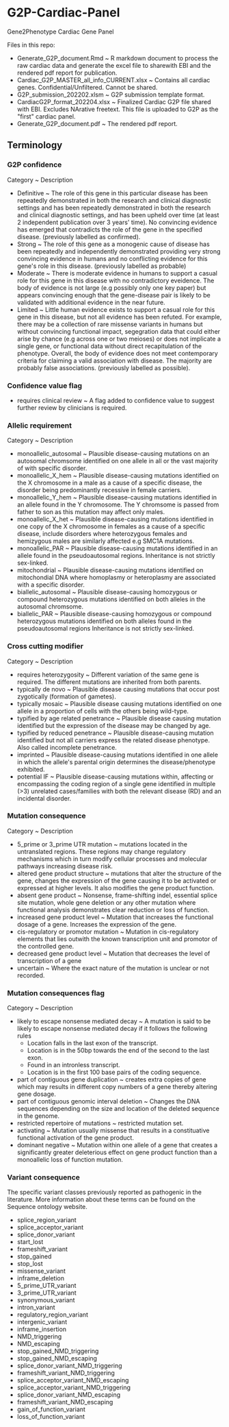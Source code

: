 # G2P-Cardiac-Panel
Gene2Phenotype Cardiac Gene Panel

Files in this repo:
 - Generate_G2P_document.Rmd ~ R markdown document to process the raw cardiac data and generate the excel file to sharewith EBI and the rendered pdf report for publication.
 - Cardiac_G2P_MASTER_all_info_CURRENT.xlsx ~ Contains all cardiac genes. Confidential/Unfiltered. Cannot be shared.
 - G2P_submission_202202.xlsm ~ G2P submission template format.
 - CardiacG2P_format_202204.xlsx ~ Finalized Cardiac G2P file shared with EBI. Excludes NArative freetext. This file is uploaded to G2P as the "first" cardiac panel.
 - Generate_G2P_document.pdf ~ The rendered pdf report.


## Terminology

### G2P confidence
Category ~ Description
 - Definitive ~ The role of this gene in this particular disease has been repeatedly demonstrated in both the research and clinical diagnostic settings and has been repeatedly demonstrated in both the research and clinical diagnostic settings, and has been upheld over time (at least 2 independent publication over 3 years' time). No convincing evidence has emerged that contradicts the role of the gene in the specified disease. (previously labelled as confirmed).
 - Strong ~ The role of this gene as a monogenic cause of disease has been repeatedly and independently demonstrated providing very strong convincing evidence in humans and no conflicting evidence for this gene's role in this disease. (previously labelled as probable)
 - Moderate ~ There is moderate evidence in humans to support a casual role for this gene in this disease with no contradictory eveidence. The body of evidence is not large (e.g possibly only one key paper) but appears convincing enough that the gene-disease pair is likely to be validated with additional evidence in the near future.
 - Limited ~ Little human evidence exists to support a casual role for this gene in this disease, but not all evidence has been refuted. For example, there may be a collection of rare missense variants in humans but without convincing functional impact, segegration data that could either arise by chance (e.g across one or two meioses) or does not implicate a single gene, or functional data without direct recapitulation of the phenotype. Overall, the body of evidence does not meet contemporary criteria for claiming a valid association with disease. The majority are probably false associations. (previously labelled as possible).

### Confidence value flag
 - requires clinical review	~ A flag added to confidence value to suggest further review by clinicians is required.

### Allelic requirement
Category ~ Description
 - monoallelic_autosomal ~ Plausible disease-causing mutations on an autosomal chromsome identified on one allele in all or the vast majority of with specific disorder.
 - monoallelic_X_hem ~ Plausible disease-causing mutations identified on the X chromosome in a male as a cause of a specific disease, the disorder being predominantly recessive in female carriers.
 - monoallelic_Y_hem ~ Plausible disease-causing mutations identified in an allele found in the Y chromosome. The Y chromsome is passed from father to son as this mutation may affect only males.
 - monoallelic_X_het ~ Plausible disease-causing mutations identified in one copy of the X chromosome in females as a cause of a specific disease, include disorders where heterozygous females and hemizygous males are similarly affected e.g SMC1A mutations.
 - monoallelic_PAR ~ Plausible disease-causing mutations identified in an allele found in the pseudoautosomal regions. Inheritance is not strictly sex-linked.
 - mitochondrial ~ Plausible disease-causing mutations identified on mitochondial DNA where homoplasmy or heteroplasmy are associated with a specific disorder.
 - biallelic_autosomal ~ Plausible disease-causing homozygous or compound heterozygous mutations identified on both alleles in the autosomal chromsome.
 - biallelic_PAR ~ Plausible disease-causing homozygous or compound heterozygous mutations identified on both alleles found in the pseudoautosomal regions Inheritance is not strictly sex-linked.

### Cross cutting modifier
Category ~ Description
 - requires heterozygosity ~ Different variation of the same gene is required. The different mutations are inherited from both parents.
 - typically de novo ~ Plausible disease causing mutations that occur post zygotically (formation of gametes).
 - typically mosaic ~ Plausible disease causing mutations identified on one allele in a proportion of cells with the others being wild-type.
 - typified by age related penetrance ~ Plausible disease causing mutation identified but the expression of the disease may be changed by age.
 - typified by reduced penetrance ~ Plausible disease-causing mutation identified but not all carriers express the related disease phenotype. Also called incomplete penetrance.
 - imprinted ~ Plausible disease-causing mutations identified in one allele in which the allele's parental origin determines the disease/phenotype exhibited.
 - potential IF ~ Plausible disease-causing mutations within, affecting or encompassing the coding region of a single gene identified in multiple (>3) unrelated cases/families with both the relevant disease (RD) and an incidental disorder.

### Mutation consequence
Category ~ Description
 - 5_prime or 3_prime UTR mutation ~ mutations located in the untranslated regions. These regions may change regulatory mechanisms which in turn modify cellular processes and molecular pathways increasing disease risk.
 - altered gene product structure ~ mutations that alter the structure of the gene, changes the expression of the gene causing it to be activated or expressed at higher levels. It also modifies the gene product function.
 - absent gene product ~ Nonsense, frame-shifting indel, essential splice site mutation, whole gene deletion or any other mutation where functional analysis demonstrates clear reduction or loss of function.
 - increased gene product level ~ Mutation that increases the functional dosage of a gene. Increases the expression of the gene.
 - cis-regulatory or promotor mutation ~ Mutation in cis-regulatory elements that lies outwith the known transcription unit and promotor of the controlled gene.
 - decreased gene product level ~ Mutation that decreases the level of transcription of a gene
 - uncertain ~ Where the exact nature of the mutation is unclear or not recorded.

### Mutation consequences flag
Category ~ Description
 - likely to escape nonsense mediated decay ~ A mutation is said to be likely to escape nonsense mediated decay if it follows the following rules
    - Location falls in the last exon of the transcript.
    - Location is in the 50bp towards the end of the second to the last exon.
    - Found in an intronless transcript.
    - Location is in the first 100 base pairs of the coding sequence.
 - part of contiguous gene duplication ~ creates extra copies of gene which may results in different copy numbers of a gene thereby altering gene dosage.
 - part of contiguous genomic interval deletion ~ Changes the DNA sequences depending on the size and location of the deleted sequence in the genome.
 - restricted repertoire of mutations ~ restricted mutation set.
 - activating ~ Mutation usually missense that results in a constituative functional activation of the gene product.
 - dominant negative ~ Mutation within one allele of a gene that creates a significantly greater deleterious effect on gene product function than a monoallelic loss of function mutation.

### Variant consequence

The specific variant classes previously reported as pathogenic in the literature.
More information about these terms can be found on the Sequence ontology website.

- splice_region_variant
- splice_acceptor_variant
- splice_donor_variant
- start_lost
- frameshift_variant
- stop_gained
- stop_lost
- missense_variant
- inframe_deletion
- 5_prime_UTR_variant
- 3_prime_UTR_variant
- synonymous_variant
- intron_variant
- regulatory_region_variant
- intergenic_variant
- inframe_insertion
- NMD_triggering
- NMD_escaping
- stop_gained_NMD_triggering
- stop_gained_NMD_escaping
- splice_donor_variant_NMD_triggering
- frameshift_variant_NMD_triggering
- splice_acceptor_variant_NMD_escaping
- splice_acceptor_variant_NMD_triggering
- splice_donor_variant_NMD_escaping
- frameshift_variant_NMD_escaping
- gain_of_function_variant
- loss_of_function_variant
